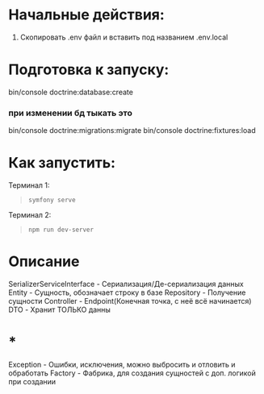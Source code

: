 # Начальные действия:

1. Скопировать .env файл и вставить под названием .env.local

# Подготовка к запуску:

bin/console doctrine:database:create
### при изменении бд тыкать это
bin/console doctrine:migrations:migrate
bin/console doctrine:fixtures:load

# Как запустить:

Терминал 1:
> `symfony serve`

Терминал 2:
> `npm run dev-server`

# Описание

SerializerServiceInterface - Сериализация/Де-сериализация данных
Entity - Сущность, обозначает строку в базе
Repository - Получение сущности
Controller - Endpoint(Конечная точка, с неё всё начинается)
DTO - Хранит ТОЛЬКО данны

# *

Exception - Ошибки, исключения, можно выбросить и отловить и обработать
Factory - Фабрика, для создания сущностей с доп. логикой при создании